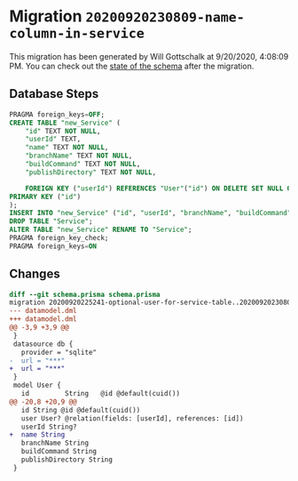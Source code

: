 # Migration `20200920230809-name-column-in-service`

This migration has been generated by Will Gottschalk at 9/20/2020, 4:08:09 PM.
You can check out the [state of the schema](./schema.prisma) after the migration.

## Database Steps

```sql
PRAGMA foreign_keys=OFF;
CREATE TABLE "new_Service" (
    "id" TEXT NOT NULL,
    "userId" TEXT,
    "name" TEXT NOT NULL,
    "branchName" TEXT NOT NULL,
    "buildCommand" TEXT NOT NULL,
    "publishDirectory" TEXT NOT NULL,

    FOREIGN KEY ("userId") REFERENCES "User"("id") ON DELETE SET NULL ON UPDATE CASCADE,
PRIMARY KEY ("id")
);
INSERT INTO "new_Service" ("id", "userId", "branchName", "buildCommand", "publishDirectory") SELECT "id", "userId", "branchName", "buildCommand", "publishDirectory" FROM "Service";
DROP TABLE "Service";
ALTER TABLE "new_Service" RENAME TO "Service";
PRAGMA foreign_key_check;
PRAGMA foreign_keys=ON
```

## Changes

```diff
diff --git schema.prisma schema.prisma
migration 20200920225241-optional-user-for-service-table..20200920230809-name-column-in-service
--- datamodel.dml
+++ datamodel.dml
@@ -3,9 +3,9 @@
 }
 datasource db {
   provider = "sqlite"
-  url = "***"
+  url = "***"
 }
 model User {
   id         String   @id @default(cuid())
@@ -20,8 +20,9 @@
   id String @id @default(cuid())
   user User? @relation(fields: [userId], references: [id])
   userId String?
+  name String
   branchName String
   buildCommand String
   publishDirectory String
 }
```


